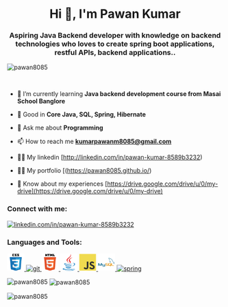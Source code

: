 
<h1 align="center">Hi 👋, I'm Pawan Kumar</h1>
<h3 align="center">Aspiring Java Backend developer with knowledge on backend
technologies who loves to create spring boot applications,
restful APIs, backend applications..</h3>


<p align="left"> <img src="https://komarev.com/ghpvc/?username=pawan8085&label=Profile%20views&color=0e75b6&style=flat" alt="pawan8085" /> </p>

<p align="left"> <a href="https://twitter.com/" target="blank"><img src="https://img.shields.io/twitter/follow/?logo=twitter&style=for-the-badge" alt="" /></a> </p>

- 🌱 I’m currently learning **Java backend development course from Masai School Banglore**

- 🔭 Good in **Core Java, SQL, Spring, Hibernate**

- 💬 Ask me about **Programming**

- 📫 How to reach me **kumarpawanm8085@gmail.com**

- 👨‍💻 My linkedin [http://linkedin.com/in/pawan-kumar-8589b3232)

 - 👨‍💻 My portfolio [(https://pawan8085.github.io/)

- 📄 Know about my experiences [https://drive.google.com/drive/u/0/my-drive](https://drive.google.com/drive/u/0/my-drive)

<h3 align="left">Connect with me:</h3>
<p align="left">
<a href="https://linkedin.com/in/linkedin.com/in/pawan-kumar-8589b3232" target="blank"><img align="center" src="https://raw.githubusercontent.com/rahuldkjain/github-profile-readme-generator/master/src/images/icons/Social/linked-in-alt.svg" alt="linkedin.com/in/pawan-kumar-8589b3232" height="30" width="40" /></a>
</p>

<h3 align="left">Languages and Tools:</h3>
<p align="left"> <a href="https://www.w3schools.com/css/" target="_blank" rel="noreferrer"> <img src="https://raw.githubusercontent.com/devicons/devicon/master/icons/css3/css3-original-wordmark.svg" alt="css3" width="40" height="40"/> </a> <a href="https://git-scm.com/" target="_blank" rel="noreferrer"> <img src="https://www.vectorlogo.zone/logos/git-scm/git-scm-icon.svg" alt="git" width="40" height="40"/> </a> <a href="https://www.w3.org/html/" target="_blank" rel="noreferrer"> <img src="https://raw.githubusercontent.com/devicons/devicon/master/icons/html5/html5-original-wordmark.svg" alt="html5" width="40" height="40"/> </a> <a href="https://www.java.com" target="_blank" rel="noreferrer"> <img src="https://raw.githubusercontent.com/devicons/devicon/master/icons/java/java-original.svg" alt="java" width="40" height="40"/> </a> <a href="https://developer.mozilla.org/en-US/docs/Web/JavaScript" target="_blank" rel="noreferrer"> <img src="https://raw.githubusercontent.com/devicons/devicon/master/icons/javascript/javascript-original.svg" alt="javascript" width="40" height="40"/> </a> <a href="https://www.mysql.com/" target="_blank" rel="noreferrer"> <img src="https://raw.githubusercontent.com/devicons/devicon/master/icons/mysql/mysql-original-wordmark.svg" alt="mysql" width="40" height="40"/> </a> <a href="https://spring.io/" target="_blank" rel="noreferrer"> <img src="https://www.vectorlogo.zone/logos/springio/springio-icon.svg" alt="spring" width="40" height="40"/> </a> </p>

<p><img align="left" src="https://github-readme-stats.vercel.app/api/top-langs?username=pawan8085&show_icons=true&locale=en&layout=compact" alt="pawan8085" /></p>

<p>&nbsp;<img align="center" src="https://github-readme-stats.vercel.app/api?username=pawan8085&show_icons=true&locale=en" alt="pawan8085" /></p>

<p><img align="center" src="https://github-readme-streak-stats.herokuapp.com/?user=pawan8085&" alt="pawan8085" /></p>
